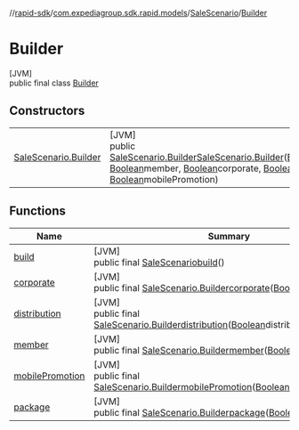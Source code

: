 //[rapid-sdk](../../../../index.md)/[com.expediagroup.sdk.rapid.models](../../index.md)/[SaleScenario](../index.md)/[Builder](index.md)

# Builder

[JVM]\
public final class [Builder](index.md)

## Constructors

| | |
|---|---|
| [SaleScenario.Builder](-sale-scenario.-builder.md) | [JVM]<br>public [SaleScenario.Builder](index.md)[SaleScenario.Builder](-sale-scenario.-builder.md)([Boolean](https://docs.oracle.com/javase/8/docs/api/java/lang/Boolean.html)package, [Boolean](https://docs.oracle.com/javase/8/docs/api/java/lang/Boolean.html)member, [Boolean](https://docs.oracle.com/javase/8/docs/api/java/lang/Boolean.html)corporate, [Boolean](https://docs.oracle.com/javase/8/docs/api/java/lang/Boolean.html)distribution, [Boolean](https://docs.oracle.com/javase/8/docs/api/java/lang/Boolean.html)mobilePromotion) |

## Functions

| Name | Summary |
|---|---|
| [build](build.md) | [JVM]<br>public final [SaleScenario](../index.md)[build](build.md)() |
| [corporate](corporate.md) | [JVM]<br>public final [SaleScenario.Builder](index.md)[corporate](corporate.md)([Boolean](https://docs.oracle.com/javase/8/docs/api/java/lang/Boolean.html)corporate) |
| [distribution](distribution.md) | [JVM]<br>public final [SaleScenario.Builder](index.md)[distribution](distribution.md)([Boolean](https://docs.oracle.com/javase/8/docs/api/java/lang/Boolean.html)distribution) |
| [member](member.md) | [JVM]<br>public final [SaleScenario.Builder](index.md)[member](member.md)([Boolean](https://docs.oracle.com/javase/8/docs/api/java/lang/Boolean.html)member) |
| [mobilePromotion](mobile-promotion.md) | [JVM]<br>public final [SaleScenario.Builder](index.md)[mobilePromotion](mobile-promotion.md)([Boolean](https://docs.oracle.com/javase/8/docs/api/java/lang/Boolean.html)mobilePromotion) |
| [package](package.md) | [JVM]<br>public final [SaleScenario.Builder](index.md)[package](package.md)([Boolean](https://docs.oracle.com/javase/8/docs/api/java/lang/Boolean.html)package) |
